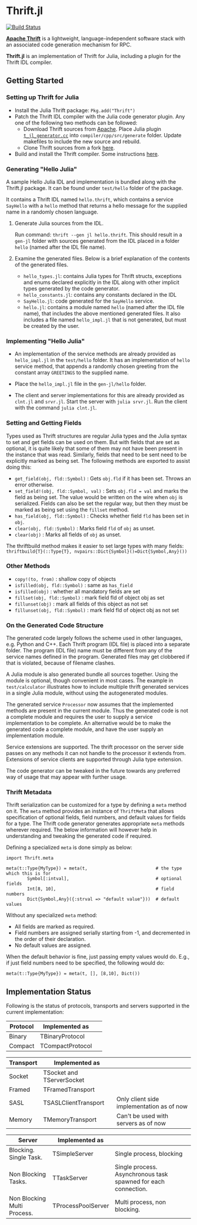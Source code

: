 # Thrift.jl

[![Build Status](https://travis-ci.org/tanmaykm/Thrift.jl.png)](https://travis-ci.org/tanmaykm/Thrift.jl)

[**Apache Thrift**](http://thrift.apache.org/) is a lightweight, language-independent software stack with an associated code generation mechanism for RPC.

**Thrift.jl** is an implementation of Thrift for Julia, including a plugin for the Thrift IDL compiler.

## Getting Started

### Setting up Thrift for Julia

- Install the Julia Thrift package: `Pkg.add("Thrift")`
- Patch the Thrift IDL compiler with the Julia code generator plugin. Any one of the following two methods can be followed:
    - Download Thrift sources from [Apache](http://thrift.apache.org/download/). Place Julia plugin [`t_jl_generator.cc`](https://github.com/tanmaykm/Thrift.jl/tree/master/compiler) into `compiler/cpp/src/generate` folder. Update makefiles to include the new source and rebuild.
    - Clone Thrift sources from a fork [here](https://github.com/tanmaykm/thrift).
- Build and install the Thrift compiler. Some instructions [here](http://thrift.apache.org/tutorial/).

### Generating "Hello Julia"
A sample Hello Julia IDL and implementation is bundled along with the Thrift.jl package. It can be found under `test/hello` folder of the package.

It contains a Thrift IDL named `hello.thrift`, which contains a service `SayHello` with a `hello` method that returns a hello message for the supplied name in a randomly chosen language.

1. Generate Julia sources from the IDL.

   Run command: `thrift --gen jl hello.thrift`.
   This should result in a `gen-jl` folder with sources generated from the IDL placed in a folder `hello` (named after the IDL file name).

2. Examine the generated files. Below is a brief explanation of the contents of the generated files.

   -  `hello_types.jl`: contains Julia types for Thrift structs, exceptions and enums declared explicitly in the IDL along with other implicit types generated by the code generator.
   - `hello_constants.jl`: contains any constants declared in the IDL
   - `SayHello.jl`: code generated for the `SayHello` service.
   - `hello.jl`: contains a module named `hello` (named after the IDL file name), that includes the above mentioned generated files. It also includes a file named `hello_impl.jl` that is not generated, but must be created by the user.

### Implementing "Hello Julia"
- An implementation of the service methods are already provided as `hello_impl.jl` in the `test/hello` folder. It has an implementation of `hello` service method, that appends a randomly chosen greeting from the constant array `GREETINGS` to the supplied name.

- Place the `hello_impl.jl` file in the `gen-jl/hello` folder.

- The client and server implementations for this are already provided as `clnt.jl` and `srvr.jl`. Start the server with `julia srvr.jl`. Run the client with the command `julia clnt.jl`.



### Setting and Getting Fields
Types used as Thrift structures are regular Julia types and the Julia syntax to set and get fields can be used on them. But with fields that are set as optional, it is quite likely that some of them may not have been present in the instance that was read. Similarly, fields that need to be sent need to be explicitly marked as being set. The following methods are exported to assist doing this:

- `get_field(obj, fld::Symbol)` : Gets `obj.fld` if it has been set. Throws an error otherwise.
- `set_field!(obj, fld::Symbol, val)` : Sets `obj.fld = val` and marks the field as being set. The value would be written on the wire when `obj` is serialized. Fields can also be set the regular way, but then they must be marked as being set using the `fillset` method.
- `has_field(obj, fld::Symbol)` : Checks whether field `fld` has been set in `obj`.
- `clear(obj, fld::Symbol)` : Marks field `fld` of `obj` as unset.
- `clear(obj)` : Marks all fields of `obj` as unset.

The thriftbuild method makes it easier to set large types with many fields:
`thriftbuild{T}(::Type{T}, nvpairs::Dict{Symbol}()=Dict{Symbol,Any}())`

### Other Methods
- `copy!(to, from)` : shallow copy of objects
- `isfilled(obj, fld::Symbol)` : same as `has_field`
- `isfilled(obj)` : whether all mandatory fields are set
- `fillset(obj, fld::Symbol)` : mark field fld of object obj as set
- `fillunset(obj)` : mark all fields of this object as not set
- `fillunset(obj, fld::Symbol)` : mark field fld of object obj as not set


### On the Generated Code Structure

The generated code largely follows the scheme used in other languages, e.g. Python and C++. Each Thrift program (IDL file) is placed into a separate folder. The program (IDL file) name must be different from any of the service names defined in the program. Generated files may get clobbered if that is violated, because of filename clashes.

A Julia module is also generated  bundle all sources together. Using the module is optional, though convenient in most cases. The example in `test/calculator` illustrates how to include multiple thrift generated services in a single Julia module, without using the autogenerated modules.

The generated service `Processor` now assumes that the implemented methods are present in the current module. Thus the generated code is not a complete module and requires the user to supply a service implementation to be complete. An alternative would be to make the generated code a complete module, and have the user supply an implementation module.

Service extensions are supported. The thrift processor on the server side passes on any methods it can not handle to the processor it extends from. Extensions of service clients are supported through Julia type extension.

The code generator can be tweaked in the future towards any preferred way of usage that may appear with further usage.


### Thrift Metadata

Thrift serialization can be customized for a type by defining a `meta` method on it. The `meta` method provides an instance of `ThriftMeta` that allows specification of optional fields, field numbers, and default values for fields for a type. The Thrift code generator generates appropriate `meta` methods wherever required. The below information will however help in understanding and tweaking the generated code if required.

Defining a specialized `meta` is done simply as below:

````
import Thrift.meta

meta(t::Type{MyType}) = meta(t,                          # the type which this is for
        Symbol[:intval],                                 # optional fields
        Int[8, 10],                                      # field numbers
        Dict{Symbol,Any}({:strval => "default value"}))  # default values
````

Without any specialized `meta` method:

- All fields are marked as required.
- Field numbers are assigned serially starting from -1, and decremented in the order of their declaration.
- No default values are assigned.

When the default behavior is fine, just passing empty values would do. E.g., if just field numbers need to be specified, the following would do:

````
meta(t::Type{MyType}) = meta(t, [], [8,10], Dict())
````


## Implementation Status

Following is the status of protocols, transports and servers supported in the current implementation:

Protocol       | Implemented as               | &nbsp;
---            | ---                          | ---
Binary         | TBinaryProtocol              |
Compact        | TCompactProtocol             |

Transport      | Implemented as               | &nbsp;
---            | ---                          | ---
Socket         | TSocket and TServerSocket    |
Framed         | TFramedTransport             |
SASL           | TSASLClientTransport         | Only client side implementation as of now
Memory         | TMemoryTransport             | Can't be used with servers as of now

Server                      | Implemented as               | &nbsp;
---                         | ---                          | ---
Blocking. Single Task.      | TSimpleServer                | Single process, blocking
Non Blocking Tasks.         | TTaskServer                  | Single process. Asynchronous task spawned for each connection.
Non Blocking Multi Process. | TProcessPoolServer           | Multi process, non blocking.
